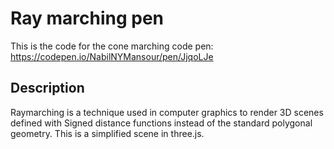 # Ray marching pen

This is the code for the cone marching code pen: https://codepen.io/NabilNYMansour/pen/JjqoLJe
## Description

Raymarching is a technique used in computer graphics to render 3D scenes defined with Signed distance functions instead of the standard polygonal geometry. This is a simplified scene in three.js.